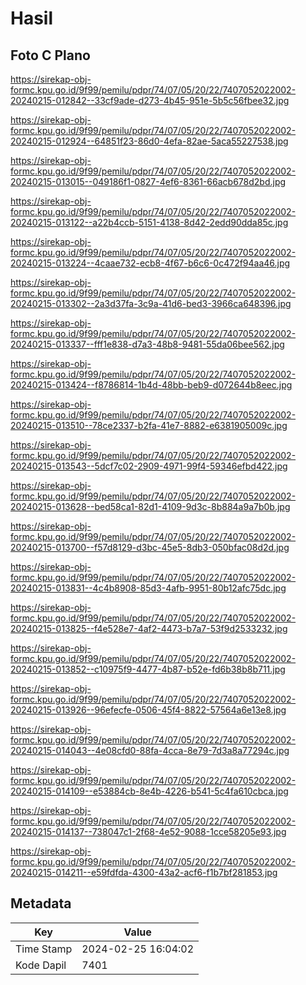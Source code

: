 # Hasil

## Foto C Plano

https://sirekap-obj-formc.kpu.go.id/9f99/pemilu/pdpr/74/07/05/20/22/7407052022002-20240215-012842--33cf9ade-d273-4b45-951e-5b5c56fbee32.jpg

https://sirekap-obj-formc.kpu.go.id/9f99/pemilu/pdpr/74/07/05/20/22/7407052022002-20240215-012924--64851f23-86d0-4efa-82ae-5aca55227538.jpg

https://sirekap-obj-formc.kpu.go.id/9f99/pemilu/pdpr/74/07/05/20/22/7407052022002-20240215-013015--049186f1-0827-4ef6-8361-66acb678d2bd.jpg

https://sirekap-obj-formc.kpu.go.id/9f99/pemilu/pdpr/74/07/05/20/22/7407052022002-20240215-013122--a22b4ccb-5151-4138-8d42-2edd90dda85c.jpg

https://sirekap-obj-formc.kpu.go.id/9f99/pemilu/pdpr/74/07/05/20/22/7407052022002-20240215-013224--4caae732-ecb8-4f67-b6c6-0c472f94aa46.jpg

https://sirekap-obj-formc.kpu.go.id/9f99/pemilu/pdpr/74/07/05/20/22/7407052022002-20240215-013302--2a3d37fa-3c9a-41d6-bed3-3966ca648396.jpg

https://sirekap-obj-formc.kpu.go.id/9f99/pemilu/pdpr/74/07/05/20/22/7407052022002-20240215-013337--fff1e838-d7a3-48b8-9481-55da06bee562.jpg

https://sirekap-obj-formc.kpu.go.id/9f99/pemilu/pdpr/74/07/05/20/22/7407052022002-20240215-013424--f8786814-1b4d-48bb-beb9-d072644b8eec.jpg

https://sirekap-obj-formc.kpu.go.id/9f99/pemilu/pdpr/74/07/05/20/22/7407052022002-20240215-013510--78ce2337-b2fa-41e7-8882-e6381905009c.jpg

https://sirekap-obj-formc.kpu.go.id/9f99/pemilu/pdpr/74/07/05/20/22/7407052022002-20240215-013543--5dcf7c02-2909-4971-99f4-59346efbd422.jpg

https://sirekap-obj-formc.kpu.go.id/9f99/pemilu/pdpr/74/07/05/20/22/7407052022002-20240215-013628--bed58ca1-82d1-4109-9d3c-8b884a9a7b0b.jpg

https://sirekap-obj-formc.kpu.go.id/9f99/pemilu/pdpr/74/07/05/20/22/7407052022002-20240215-013700--f57d8129-d3bc-45e5-8db3-050bfac08d2d.jpg

https://sirekap-obj-formc.kpu.go.id/9f99/pemilu/pdpr/74/07/05/20/22/7407052022002-20240215-013831--4c4b8908-85d3-4afb-9951-80b12afc75dc.jpg

https://sirekap-obj-formc.kpu.go.id/9f99/pemilu/pdpr/74/07/05/20/22/7407052022002-20240215-013825--f4e528e7-4af2-4473-b7a7-53f9d2533232.jpg

https://sirekap-obj-formc.kpu.go.id/9f99/pemilu/pdpr/74/07/05/20/22/7407052022002-20240215-013852--c10975f9-4477-4b87-b52e-fd6b38b8b711.jpg

https://sirekap-obj-formc.kpu.go.id/9f99/pemilu/pdpr/74/07/05/20/22/7407052022002-20240215-013926--96efecfe-0506-45f4-8822-57564a6e13e8.jpg

https://sirekap-obj-formc.kpu.go.id/9f99/pemilu/pdpr/74/07/05/20/22/7407052022002-20240215-014043--4e08cfd0-88fa-4cca-8e79-7d3a8a77294c.jpg

https://sirekap-obj-formc.kpu.go.id/9f99/pemilu/pdpr/74/07/05/20/22/7407052022002-20240215-014109--e53884cb-8e4b-4226-b541-5c4fa610cbca.jpg

https://sirekap-obj-formc.kpu.go.id/9f99/pemilu/pdpr/74/07/05/20/22/7407052022002-20240215-014137--738047c1-2f68-4e52-9088-1cce58205e93.jpg

https://sirekap-obj-formc.kpu.go.id/9f99/pemilu/pdpr/74/07/05/20/22/7407052022002-20240215-014211--e59fdfda-4300-43a2-acf6-f1b7bf281853.jpg


## Metadata

| Key        | Value               |
| ---------- | ------------------- |
| Time Stamp | 2024-02-25 16:04:02 |
| Kode Dapil | 7401                |



